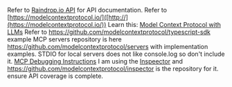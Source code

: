 Refer to [Raindrop.io API](https://developer.raindrop.io) for API documentation.
Refer to [https://modelcontextprotocol.io/]([http://](https://modelcontextprotocol.io/))
Learn this: [Model Context Protocol with LLMs]([http://](https://modelcontextprotocol.io/llms-full.txt))
Refer to https://github.com/modelcontextprotocol/typescript-sdk 
example MCP servers repository is here https://github.com/modelcontextprotocol/servers with implementation examples.
STDIO for local servers does not like console.log so don't include it.
[MCP Debugging Instructions](https://modelcontextprotocol.io/docs/tools/debugging)
I am using the [Inspeector](https://modelcontextprotocol.io/docs/tools/inspector) and https://github.com/modelcontextprotocol/inspector is the repository for it.
ensure API coverage is complete. 
